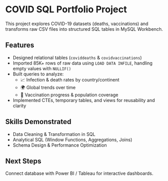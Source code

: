# COVID SQL Portfolio Project  

This project explores COVID-19 datasets (deaths, vaccinations) and transforms raw CSV files into structured SQL tables in MySQL Workbench.  

## Features  
- Designed relational tables (`coviddeaths` & `covidvaccinations`)  
- Imported 85K+ rows of raw data using `LOAD DATA INFILE`, handling empty values with `NULLIF()`  
- Built queries to analyze:  
  - 📈 Infection & death rates by country/continent  
  - 🌍 Global trends over time  
  - 💉 Vaccination progress & population coverage  
- Implemented CTEs, temporary tables, and views for reusability and clarity  

## Skills Demonstrated  
- Data Cleaning & Transformation in SQL  
- Analytical SQL (Window Functions, Aggregations, Joins)  
- Schema Design & Performance Optimization  

## Next Steps  
Connect database with Power BI / Tableau for interactive dashboards.  
